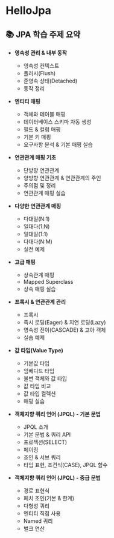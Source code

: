 # HelloJpa

## 📚 JPA 학습 주제 요약

- **영속성 관리 & 내부 동작**  
  - 영속성 컨텍스트  
  - 플러시(Flush)  
  - 준영속 상태(Detached)  
  - 동작 정리  

- **엔티티 매핑**  
  - 객체와 테이블 매핑  
  - 데이터베이스 스키마 자동 생성  
  - 필드 & 컬럼 매핑  
  - 기본 키 매핑  
  - 요구사항 분석 & 기본 매핑 실습  

- **연관관계 매핑 기초**  
  - 단방향 연관관계  
  - 양방향 연관관계 & 연관관계의 주인  
  - 주의점 및 정리  
  - 연관관계 매핑 실습  

- **다양한 연관관계 매핑**  
  - 다대일(N:1)  
  - 일대다(1:N)  
  - 일대일(1:1)  
  - 다대다(N:M)  
  - 실전 예제  

- **고급 매핑**  
  - 상속관계 매핑  
  - Mapped Superclass  
  - 상속 매핑 실습  

- **프록시 & 연관관계 관리**  
  - 프록시  
  - 즉시 로딩(Eager) & 지연 로딩(Lazy)  
  - 영속성 전이(CASCADE) & 고아 객체  
  - 실습 예제  

- **값 타입(Value Type)**  
  - 기본값 타입  
  - 임베디드 타입  
  - 불변 객체와 값 타입  
  - 값 타입 비교  
  - 값 타입 컬렉션  
  - 매핑 실습  

- **객체지향 쿼리 언어 (JPQL) - 기본 문법**  
  - JPQL 소개  
  - 기본 문법 & 쿼리 API  
  - 프로젝션(SELECT)  
  - 페이징  
  - 조인 & 서브 쿼리  
  - 타입 표현, 조건식(CASE), JPQL 함수  

- **객체지향 쿼리 언어 (JPQL) - 중급 문법**  
  - 경로 표현식  
  - 페치 조인(기본 & 한계)  
  - 다형성 쿼리  
  - 엔티티 직접 사용  
  - Named 쿼리  
  - 벌크 연산  

